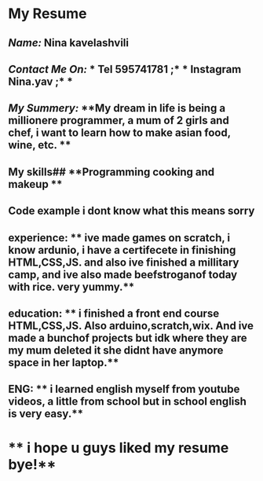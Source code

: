 # My Resume
## ***Name:*** Nina kavelashvili

## ***Contact Me On:*** * Tel 595741781 ;* * Instagram Nina.yav ;* *
## ***My Summery:*** **My dream in life is being a millionere programmer, a mum of 2 girls and chef, i want to learn how to make asian food, wine, etc.  **
## My skills## **Programming cooking and makeup **
## Code example i dont know what this means sorry
## experience: ** ive made games on scratch, i know ardunio, i have a certifecete in finishing HTML,CSS,JS. and also ive finished a millitary camp, and ive also made beefstroganof today with rice. very yummy.**
## education: ** i finished a front end course HTML,CSS,JS. Also arduino,scratch,wix. And ive made a bunchof projects but idk where they are my mum deleted it she didnt have anymore space in her laptop.**
## ENG: ** i learned english myself from youtube videos, a little from school but in school english is very easy.** 
# ** i hope u guys liked my resume bye!**
